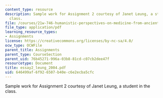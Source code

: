 ```yaml
---
content_type: resource
description: Sample work for Assignment 2 courtesy of Janet Leung, a student in the
  class.
file: /courses/21w-746-humanistic-perspectives-on-medicine-from-ancient-greece-to-modern-america-spring-2005/646499af6f926507b40ec6e2ecba5cfc_essay2_leung_2004.pdf
file_type: application/pdf
learning_resource_types:
- Assignments
license: https://creativecommons.org/licenses/by-nc-sa/4.0/
ocw_type: OCWFile
parent_title: Assignments
parent_type: CourseSection
parent_uid: 76b45271-996a-03b8-81cd-c07cb2dee47f
resourcetype: Document
title: essay2_leung_2004.pdf
uid: 646499af-6f92-6507-b40e-c6e2ecba5cfc
---
```

Sample work for Assignment 2 courtesy of Janet Leung, a student in the class.